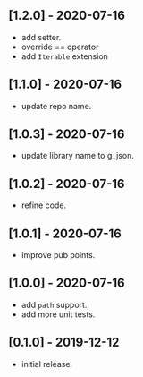## [1.2.0] - 2020-07-16

* add setter.
* override == operator
* add `Iterable` extension

## [1.1.0] - 2020-07-16

* update repo name.

## [1.0.3] - 2020-07-16

* update library name to g_json.

## [1.0.2] - 2020-07-16

* refine code.

## [1.0.1] - 2020-07-16

* improve pub points.

## [1.0.0] - 2020-07-16

* add `path` support.
* add more unit tests.

## [0.1.0] - 2019-12-12

* initial release.
